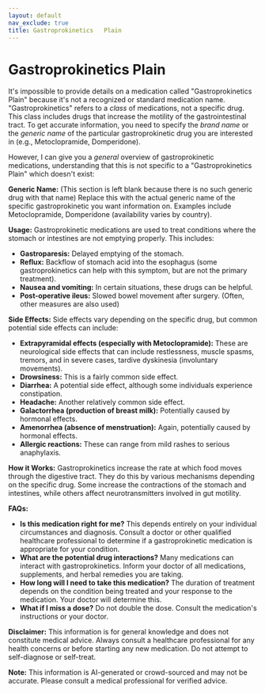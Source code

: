 ```yaml
---
layout: default
nav_exclude: true
title: Gastroprokinetics   Plain
---
```


# Gastroprokinetics   Plain

It's impossible to provide details on a medication called "Gastroprokinetics Plain" because it's not a recognized or standard medication name.  "Gastroprokinetics" refers to a *class* of medications, not a specific drug.  This class includes drugs that increase the motility of the gastrointestinal tract.  To get accurate information, you need to specify the *brand name* or the *generic name* of the particular gastroprokinetic drug you are interested in (e.g., Metoclopramide, Domperidone).

However, I can give you a *general* overview of gastroprokinetic medications, understanding that this is not specific to a "Gastroprokinetics Plain" which doesn't exist:


**Generic Name:**  (This section is left blank because there is no such generic drug with that name)  Replace this with the actual generic name of the specific gastroprokinetic you want information on. Examples include Metoclopramide, Domperidone (availability varies by country).


**Usage:** Gastroprokinetic medications are used to treat conditions where the stomach or intestines are not emptying properly. This includes:

* **Gastroparesis:**  Delayed emptying of the stomach.
* **Reflux:**  Backflow of stomach acid into the esophagus (some gastroprokinetics can help with this symptom, but are not the primary treatment).
* **Nausea and vomiting:** In certain situations, these drugs can be helpful.
* **Post-operative ileus:**  Slowed bowel movement after surgery.  (Often, other measures are also used)


**Side Effects:** Side effects vary depending on the specific drug, but common potential side effects can include:

* **Extrapyramidal effects (especially with Metoclopramide):**  These are neurological side effects that can include restlessness, muscle spasms, tremors, and in severe cases, tardive dyskinesia (involuntary movements).
* **Drowsiness:** This is a fairly common side effect.
* **Diarrhea:** A potential side effect, although some individuals experience constipation.
* **Headache:** Another relatively common side effect.
* **Galactorrhea (production of breast milk):**  Potentially caused by hormonal effects.
* **Amenorrhea (absence of menstruation):**  Again, potentially caused by hormonal effects.
* **Allergic reactions:**  These can range from mild rashes to serious anaphylaxis.


**How it Works:** Gastroprokinetics increase the rate at which food moves through the digestive tract.  They do this by various mechanisms depending on the specific drug. Some increase the contractions of the stomach and intestines, while others affect neurotransmitters involved in gut motility.


**FAQs:**

* **Is this medication right for me?**  This depends entirely on your individual circumstances and diagnosis. Consult a doctor or other qualified healthcare professional to determine if a gastroprokinetic medication is appropriate for your condition.
* **What are the potential drug interactions?**  Many medications can interact with gastroprokinetics.  Inform your doctor of all medications, supplements, and herbal remedies you are taking.
* **How long will I need to take this medication?**  The duration of treatment depends on the condition being treated and your response to the medication.  Your doctor will determine this.
* **What if I miss a dose?**  Do not double the dose.  Consult the medication's instructions or your doctor.

**Disclaimer:** This information is for general knowledge and does not constitute medical advice.  Always consult a healthcare professional for any health concerns or before starting any new medication.  Do not attempt to self-diagnose or self-treat.


**Note:** This information is AI-generated or crowd-sourced and may not be accurate. Please consult a medical professional for verified advice.